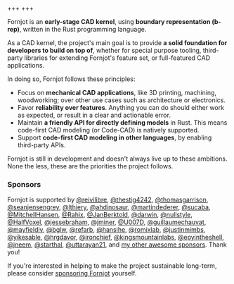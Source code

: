 +++
+++

Fornjot is an **early-stage CAD kernel**, using **boundary representation (b-rep)**, written in the Rust programming language.

As a CAD kernel, the project's main goal is to provide **a solid foundation for developers to build on top of**, whether for special purpose tooling, third-party libraries for extending Fornjot's feature set, or full-featured CAD applications.

In doing so, Fornjot follows these principles:

- Focus on **mechanical CAD applications**, like 3D printing, machining, woodworking; over other use cases such as architecture or electronics.
- Favor **reliability over features**. Anything you can do should either work as expected, or result in a clear and actionable error.
- Maintain **a friendly API for directly defining models** in Rust. This means code-first CAD modeling (or Code-CAD) is natively supported.
- Support **code-first CAD modeling in other languages**, by enabling third-party APIs.

Fornjot is still in development and doesn't always live up to these ambitions. None the less, these are the priorities the project follows.


### Sponsors

Fornjot is supported by [@reivilibre](https://github.com/reivilibre), [@thestig4242](https://github.com/thestig4242), [@thomasgarrison](https://github.com/thomasgarrison), [@seanjensengrey](https://github.com/seanjensengrey), [@lthiery](https://github.com/lthiery), [@ahdinosaur](https://github.com/ahdinosaur), [@martindederer](https://github.com/martindederer), [@sucaba](https://github.com/sucaba), [@MitchellHansen](https://github.com/MitchellHansen), [@Rahix](https://github.com/Rahix), [@JanBerktold](https://github.com/JanBerktold), [@darwin](https://github.com/darwin), [@nullstyle](https://github.com/nullstyle), [@HalfVoxel](https://github.com/HalfVoxel), [@jessebraham](https://github.com/jessebraham), [@jminer](https://github.com/jminer), [@U007D](https://github.com/U007D), [@guillaumechauvat](https://github.com/guillaumechauvat), [@mayfieldiv](https://github.com/mayfieldiv), [@bglw](https://github.com/bglw), [@refarb](https://github.com/refarb), [@hansihe](https://github.com/hansihe), [@romixlab](https://github.com/romixlab), [@justinmimbs](https://github.com/justinmimbs), [@yikesable](https://github.com/yikesable), [@hrgdavor](https://github.com/hrgdavor), [@ironchief](https://github.com/ironchief), [@kingsmountainlabs](https://github.com/kingsmountainlabs), [@epyintheshell](https://github.com/epyintheshell), [@jneem](https://github.com/jneem), [@starthal](https://github.com/starthal), [@uttarayan21](https://github.com/uttarayan21), and [my other awesome sponsors](https://github.com/sponsors/hannobraun). Thank you!

If you're interested in helping to make the project sustainable long-term, please consider [sponsoring Fornjot](https://github.com/sponsors/hannobraun) yourself.
